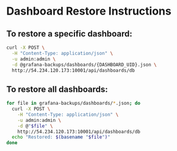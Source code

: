 # Dashboard Restore Instructions

## To restore a specific dashboard:
```bash
curl -X POST \
  -H "Content-Type: application/json" \
  -u admin:admin \
  -d @grafana-backups/dashboards/{DASHBOARD_UID}.json \
  http://54.234.120.173:10001/api/dashboards/db
```

## To restore all dashboards:
```bash
for file in grafana-backups/dashboards/*.json; do
  curl -X POST \
    -H "Content-Type: application/json" \
    -u admin:admin \
    -d @"$file" \
    http://54.234.120.173:10001/api/dashboards/db
  echo "Restored: $(basename "$file")"
done
```
